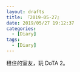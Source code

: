 ```yaml
---
layout: drafts
title: 『2019-05-27』
date: 2019/05/27 19:12:37
categories:
  - [Diary]
tags:
  - [Diary]
---
```


租住的室友，玩 DoTA 2。